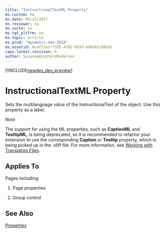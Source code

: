 ```yaml
---
title: "InstructionalTextML Property"
ms.custom: na
ms.date: 06/15/2017
ms.reviewer: na
ms.suite: na
ms.tgt_pltfrm: na
ms.topic: article
ms.prod: "dynamics-nav-2018"
ms.assetid: 8caf71e3-7355-4702-893d-e96db2c68c8c
caps.latest.revision: 6
author: SusanneWindfeldPedersen
---
```


[!INCLUDE[newdev_dev_preview](../includes/newdev_dev_preview.md)]

# InstructionalTextML Property
Sets the multilanguage value of the InstructionalText of the object. Use this property as a label.  

> [!NOTE] 
> The support for using the ML properties, such as **CaptionML** and **TooltipML**, is being deprecated, so it is recommended to refactor your extension to use the corresponding **Caption** or **Tooltip** property, which is being picked up in the .xliff file. For more information, see [Working with Translation Files](../devenv-work-with-translation-files.md).
  
## Applies To  
 Pages including:  
  
1.  Page properties  
  
2.  Group control  
  
## See Also  
 [Properties](devenv-properties.md)